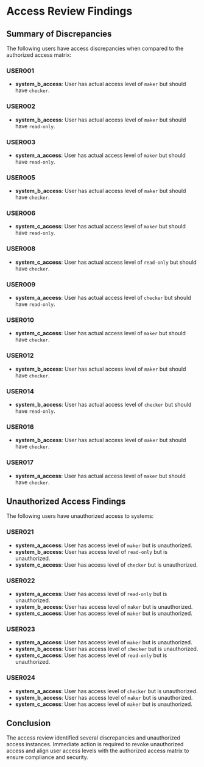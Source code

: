 # Access Review Findings

## Summary of Discrepancies

The following users have access discrepancies when compared to the authorized access matrix:

### USER001
- **system_b_access**: User has actual access level of `maker` but should have `checker`.

### USER002
- **system_b_access**: User has actual access level of `maker` but should have `read-only`.

### USER003
- **system_a_access**: User has actual access level of `maker` but should have `read-only`.

### USER005
- **system_b_access**: User has actual access level of `maker` but should have `checker`.

### USER006
- **system_c_access**: User has actual access level of `maker` but should have `read-only`.

### USER008
- **system_c_access**: User has actual access level of `read-only` but should have `checker`.

### USER009
- **system_a_access**: User has actual access level of `checker` but should have `read-only`.

### USER010
- **system_c_access**: User has actual access level of `maker` but should have `checker`.

### USER012
- **system_b_access**: User has actual access level of `maker` but should have `checker`.

### USER014
- **system_b_access**: User has actual access level of `checker` but should have `read-only`.

### USER016
- **system_b_access**: User has actual access level of `maker` but should have `checker`.

### USER017
- **system_a_access**: User has actual access level of `maker` but should have `checker`.

## Unauthorized Access Findings

The following users have unauthorized access to systems:

### USER021
- **system_a_access**: User has access level of `maker` but is unauthorized.
- **system_b_access**: User has access level of `read-only` but is unauthorized.
- **system_c_access**: User has access level of `checker` but is unauthorized.

### USER022
- **system_a_access**: User has access level of `read-only` but is unauthorized.
- **system_b_access**: User has access level of `maker` but is unauthorized.
- **system_c_access**: User has access level of `maker` but is unauthorized.

### USER023
- **system_a_access**: User has access level of `maker` but is unauthorized.
- **system_b_access**: User has access level of `checker` but is unauthorized.
- **system_c_access**: User has access level of `read-only` but is unauthorized.

### USER024
- **system_a_access**: User has access level of `checker` but is unauthorized.
- **system_b_access**: User has access level of `maker` but is unauthorized.
- **system_c_access**: User has access level of `maker` but is unauthorized.

## Conclusion

The access review identified several discrepancies and unauthorized access instances. Immediate action is required to revoke unauthorized access and align user access levels with the authorized access matrix to ensure compliance and security.
```